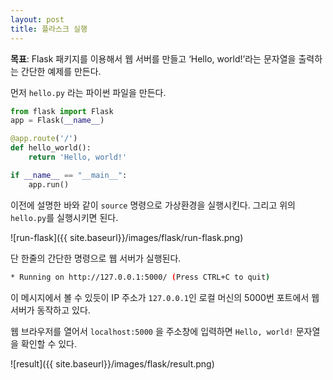 ```yaml
---
layout: post
title: 플라스크 실행
---
```


**목표**: Flask 패키지를 이용해서 웹 서버를 만들고 ‘Hello, world!’라는 문자열을 출력하는 간단한 예제를 만든다.

먼저 `hello.py` 라는 파이썬 파일을 만든다.

```python
from flask import Flask
app = Flask(__name__)

@app.route('/')
def hello_world():
	return 'Hello, world!'

if __name__ == "__main__":
	app.run()
```

이전에 설명한 바와 같이 `source` 명령으로 가상환경을 실행시킨다. 그리고 위의 `hello.py`를 실행시키면 된다.

![run-flask]({{ site.baseurl}}/images/flask/run-flask.png)

단 한줄의 간단한 명령으로 웹 서버가 실행된다.

```bash
* Running on http://127.0.0.1:5000/ (Press CTRL+C to quit)
```

이 메시지에서 볼 수 있듯이 IP 주소가 `127.0.0.1`인 로컬 머신의 5000번 포트에서 웹 서버가 동작하고 있다.

웹 브라우저를 열어서 `localhost:5000` 을 주소창에 입력하면 `Hello, world!` 문자열을 확인할 수 있다.

![result]({{ site.baseurl}}/images/flask/result.png)

